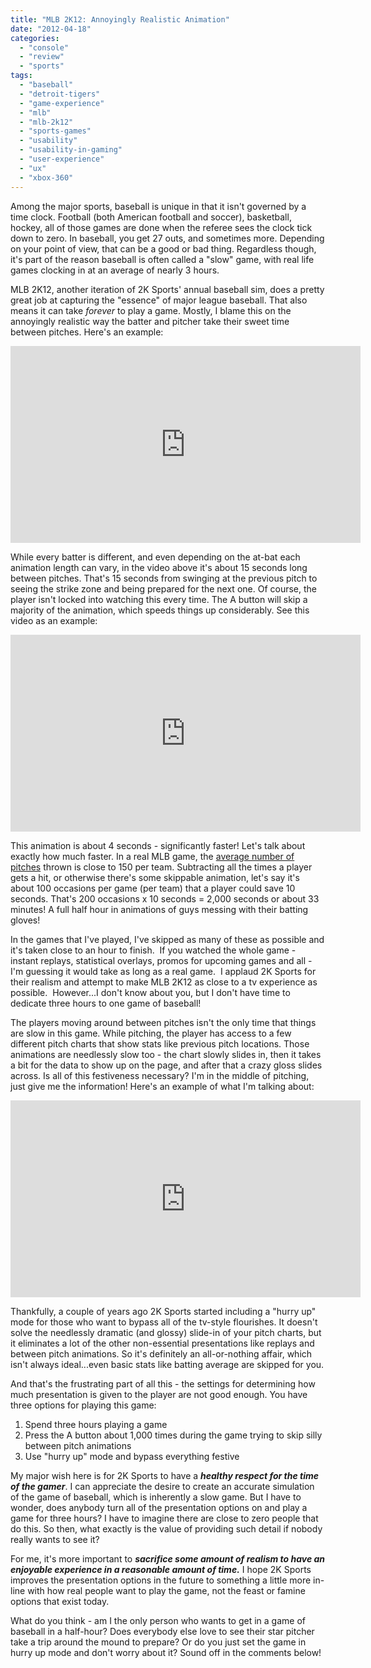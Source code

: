 ```yaml
---
title: "MLB 2K12: Annoyingly Realistic Animation"
date: "2012-04-18"
categories: 
  - "console"
  - "review"
  - "sports"
tags: 
  - "baseball"
  - "detroit-tigers"
  - "game-experience"
  - "mlb"
  - "mlb-2k12"
  - "sports-games"
  - "usability"
  - "usability-in-gaming"
  - "user-experience"
  - "ux"
  - "xbox-360"
---
```


Among the major sports, baseball is unique in that it isn't governed by a time clock. Football (both American football and soccer), basketball, hockey, all of those games are done when the referee sees the clock tick down to zero. In baseball, you get 27 outs, and sometimes more. Depending on your point of view, that can be a good or bad thing. Regardless though, it's part of the reason baseball is often called a "slow" game, with real life games clocking in at an average of nearly 3 hours.

MLB 2K12, another iteration of 2K Sports' annual baseball sim, does a pretty great job at capturing the "essence" of major league baseball. That also means it can take _forever_ to play a game. Mostly, I blame this on the annoyingly realistic way the batter and pitcher take their sweet time between pitches. Here's an example:

<iframe src="http://www.youtube.com/embed/oxzF4wDA_DQ" frameborder="0" width="560" height="315"></iframe>

While every batter is different, and even depending on the at-bat each animation length can vary, in the video above it's about 15 seconds long between pitches. That's 15 seconds from swinging at the previous pitch to seeing the strike zone and being prepared for the next one. Of course, the player isn't locked into watching this every time. The A button will skip a majority of the animation, which speeds things up considerably. See this video as an example:

<iframe src="http://www.youtube.com/embed/7kDjlJABp9I" frameborder="0" width="560" height="315"></iframe>

This animation is about 4 seconds - significantly faster! Let's talk about exactly how much faster. In a real MLB game, the [average number of pitches](http://www.baseball-reference.com/blog/archives/7533) thrown is close to 150 per team. Subtracting all the times a player gets a hit, or otherwise there's some skippable animation, let's say it's about 100 occasions per game (per team) that a player could save 10 seconds. That's 200 occasions x 10 seconds = 2,000 seconds or about 33 minutes! A full half hour in animations of guys messing with their batting gloves!

In the games that I've played, I've skipped as many of these as possible and it's taken close to an hour to finish.  If you watched the whole game - instant replays, statistical overlays, promos for upcoming games and all - I'm guessing it would take as long as a real game.  I applaud 2K Sports for their realism and attempt to make MLB 2K12 as close to a tv experience as possible.  However...I don't know about you, but I don't have time to dedicate three hours to one game of baseball!

The players moving around between pitches isn't the only time that things are slow in this game. While pitching, the player has access to a few different pitch charts that show stats like previous pitch locations. Those animations are needlessly slow too - the chart slowly slides in, then it takes a bit for the data to show up on the page, and after that a crazy gloss slides across. Is all of this festiveness necessary? I'm in the middle of pitching, just give me the information! Here's an example of what I'm talking about:

<iframe src="http://www.youtube.com/embed/mU4vjKD5OG8" frameborder="0" width="560" height="315"></iframe>

Thankfully, a couple of years ago 2K Sports started including a "hurry up" mode for those who want to bypass all of the tv-style flourishes. It doesn't solve the needlessly dramatic (and glossy) slide-in of your pitch charts, but it eliminates a lot of the other non-essential presentations like replays and between pitch animations. So it's definitely an all-or-nothing affair, which isn't always ideal...even basic stats like batting average are skipped for you.

And that's the frustrating part of all this - the settings for determining how much presentation is given to the player are not good enough. You have three options for playing this game:

1. Spend three hours playing a game
2. Press the A button about 1,000 times during the game trying to skip silly between pitch animations
3. Use "hurry up" mode and bypass everything festive

My major wish here is for 2K Sports to have a **_healthy respect for the time of the gamer_**. I can appreciate the desire to create an accurate simulation of the game of baseball, which is inherently a slow game. But I have to wonder, does anybody turn all of the presentation options on and play a game for three hours? I have to imagine there are close to zero people that do this. So then, what exactly is the value of providing such detail if nobody really wants to see it?

For me, it's more important to _**sacrifice some amount of realism to have an enjoyable experience in a reasonable amount of time.**_ I hope 2K Sports improves the presentation options in the future to something a little more in-line with how real people want to play the game, not the feast or famine options that exist today.

What do you think - am I the only person who wants to get in a game of baseball in a half-hour? Does everybody else love to see their star pitcher take a trip around the mound to prepare? Or do you just set the game in hurry up mode and don't worry about it? Sound off in the comments below!
